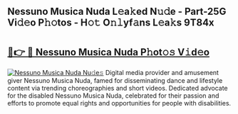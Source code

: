 ## Nessuno Musica Nuda L𝚎a𝚔ed N𝚞𝚍e - Part-25G Vi𝚍𝚎o P𝚑𝚘tos - H𝚘𝚝 O𝚗𝚕yf𝚊ns L𝚎a𝚔s 9T84x

# <h2><a href="http://kf9f9y0.oniu.top/?m=Nessuno+Musica+Nuda">🔗👉 🔴 Nessuno Musica Nuda P𝚑ot𝚘𝚜 V𝚒d𝚎o</a></h2>

[![Nessuno Musica Nuda Nu𝚍e𝚜](https://i.imgur.com/0qMVB7G.gif)](http://kf9f9y0.oniu.top/?m=Nessuno+Musica+Nuda)
Digital media provider and amusement giver Nessuno Musica Nuda, famed for disseminating dance and lifestyle content via trending choreographies and short videos. Dedicated advocate for the disabled Nessuno Musica Nuda, celebrated for their passion and efforts to promote equal rights and opportunities for people with disabilities.  
